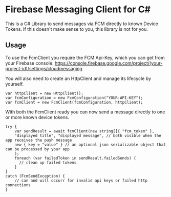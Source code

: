 # Firebase Messaging Client for C\#
This is a C# Library to send messages via FCM directly to known Device Tokens. If this doesn't make sense to you, this library is not for you.

## Usage
To use the FcmClient you require the FCM Api-Key, which you can get from your Firebase console: https://console.firebase.google.com/project/(your-project-id)/settings/cloudmessaging

You will also need to create an HttpClient and manage its lifecycle by yourself.

    var httpClient = new HttpClient();
    var fcmConfiguration = new FcmConfiguration("YOUR-API-KEY");
    var fcmClient = new FcmClient(fcmConfiguration, httpClient);

With both 	the FcmClient ready you can now send a message directly to one or more known device tokens.

    try {
	    var sendResult = await fcmClient(new string[]{ "fcm_token" }, 
	    "displayed title", "displayed message", // both visible when the app receives the push message
	    new { key = "value" } // an optional json serializable object that can be processed by your app
	    );
    	foreach (var failedToken in sendResult.failedSends) {
    	  // clean up failed tokens
    	}
    }
    catch (FcmSendException) {
    	// can and will occurr for invalid api keys or failed http connections
    }

